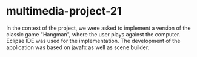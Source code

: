 # multimedia-project-21

In the context of the project, we were asked to implement a version of the classic game "Hangman", 
where the user plays against the computer. 
Eclipse IDE was used for the implementation. 
The development of the application was based on javafx as well as scene builder.

